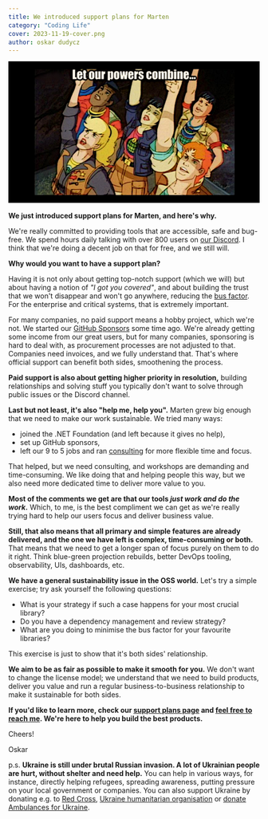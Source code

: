 ```yaml
---
title: We introduced support plans for Marten
category: "Coding Life"
cover: 2023-11-19-cover.png
author: oskar dudycz
---
```


![cover](2023-11-19-cover.png)

**We just introduced support plans for Marten, and here's why.**

We're really committed to providing tools that are accessible, safe and bug-free. We spend hours daily talking with over 800 users on [our Discord](https://discord.com/invite/WMxrvegf8H). I think that we're doing a decent job on that for free, and we still will.

**Why would you want to have a support plan?**

Having it is not only about getting top-notch support (which we will) but about having a notion of  _"I got you covered"_, and about building the trust that we won't disappear and won't go anywhere, reducing the [bus factor](https://en.wikipedia.org/wiki/Bus_factor). For the enterprise and critical systems, that is extremely important.

For many companies, no paid support means a hobby project, which we're not. We started our [GitHub Sponsors](https://github.com/sponsors/JasperFx) some time ago. We're already getting some income from our great users, but for many companies, sponsoring is hard to deal with, as procurement processes are not adjusted to that. Companies need invoices, and we fully understand that. That's where official support can benefit both sides, smoothening the process.

**Paid support is also about getting higher priority in resolution,** building relationships and solving stuff you typically don't want to solve through public issues or the Discord channel.

**Last but not least, it's also "help me, help you".** Marten grew big enough that we need to make our work sustainable. We tried many ways:
- joined the .NET Foundation (and left because it gives no help),
- set up GitHub sponsors,
- left our 9 to 5 jobs and ran [consulting](/pl/training/) for more flexible time and focus.

That helped, but we need consulting, and workshops are demanding and time-consuming. We like doing that and helping people this way, but we also need more dedicated time to deliver more value to you. 

**Most of the comments we get are that our tools _just work and do the work_.** Which, to me, is the best compliment we can get as we're really trying hard to help our users focus and deliver business value. 

**Still, that also means that all primary and simple features are already delivered, and the one we have left is complex, time-consuming or both.** That means that we need to get a longer span of focus purely on them to do it right. Think blue-green projection rebuilds, better DevOps tooling, observability, UIs, dashboards, etc.

**We have a general sustainability issue in the OSS world.** Let's try a simple exercise; try ask yourself the following questions:
- What is your strategy if such a case happens for your most crucial library?
- Do you have a dependency management and review strategy?
- What are you doing to minimise the bus factor for your favourite libraries?

This exercise is just to show that it's both sides' relationship. 

**We aim to be as fair as possible to make it smooth for you.** We don't want to change the license model; we understand that we need to build products, deliver you value and run a regular business-to-business relationship to make it sustainable for both sides.

**If you'd like to learn more, check our [support plans page](https://www.jasperfx.net/support-plans/?utm_source=oskar_blog) and [feel free to reach me](mailto:oskar@event-driven.io). We're here to help you build the best products.**

Cheers!

Oskar

p.s. **Ukraine is still under brutal Russian invasion. A lot of Ukrainian people are hurt, without shelter and need help.** You can help in various ways, for instance, directly helping refugees, spreading awareness, putting pressure on your local government or companies. You can also support Ukraine by donating e.g. to [Red Cross](https://www.icrc.org/pl/donate/ukraine), [Ukraine humanitarian organisation](https://savelife.in.ua/pl/donate/) or [donate Ambulances for Ukraine](https://www.gofundme.com/f/help-to-save-the-lives-of-civilians-in-a-war-zone).
